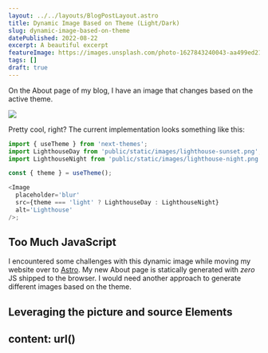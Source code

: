 ```yaml
---
layout: ../../layouts/BlogPostLayout.astro
title: Dynamic Image Based on Theme (Light/Dark)
slug: dynamic-image-based-on-theme
datePublished: 2022-08-22
excerpt: A beautiful excerpt
featureImage: https://images.unsplash.com/photo-1627843240043-aa499ed215e7?ixlib=rb-1.2.1&ixid=MnwxMjA3fDB8MHxzZWFyY2h8Mnx8ZHluYW1pYyUyMGltYWdlfGVufDB8fDB8fA%3D%3D&auto=format&fit=crop&w=500&q=60
tags: []
draft: true
---
```


On the About page of my blog, I have an image that changes based on the active theme.

![](/images/lightouse-light-dark.gif)

Pretty cool, right? The current implementation looks something like this:

```javascript
import { useTheme } from 'next-themes';
import LighthouseDay from 'public/static/images/lighthouse-sunset.png';
import LighthouseNight from 'public/static/images/lighthouse-night.png';

const { theme } = useTheme();

<Image
  placeholder='blur'
  src={theme === 'light' ? LighthouseDay : LighthouseNight}
  alt='Lighthouse'
/>;
```

## Too Much JavaScript

I encountered some challenges with this dynamic image while moving my website over to [Astro](https://astro.build). My new About page is statically generated with _zero_ JS shipped to the browser. I would need another approach to generate different images based on the theme.

## Leveraging the picture and source Elements

## content: url()
